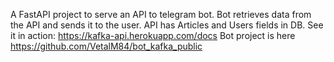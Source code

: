 A FastAPI project to serve an API to telegram bot.
Bot retrieves data from the API and sends it to the user.
API has Articles and Users fields in DB.
See it in action: https://kafka-api.herokuapp.com/docs
Bot project is here https://github.com/VetalM84/bot_kafka_public


